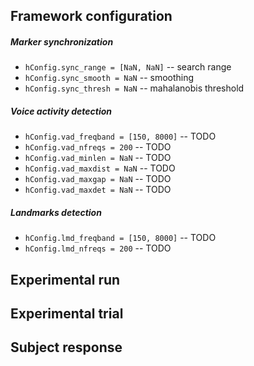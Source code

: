 Framework configuration
-----------------------

##### Marker synchronization

- `hConfig.sync_range = [NaN, NaN]` -- search range
- `hConfig.sync_smooth = NaN` -- smoothing
- `hConfig.sync_thresh = NaN` -- mahalanobis threshold

##### Voice activity detection

- `hConfig.vad_freqband = [150, 8000]` -- TODO
- `hConfig.vad_nfreqs = 200` -- TODO
- `hConfig.vad_minlen = NaN` -- TODO
- `hConfig.vad_maxdist = NaN` -- TODO
- `hConfig.vad_maxgap = NaN` -- TODO
- `hConfig.vad_maxdet = NaN` -- TODO

##### Landmarks detection

- `hConfig.lmd_freqband = [150, 8000]` -- TODO
- `hConfig.lmd_nfreqs = 200` -- TODO

Experimental run
----------------

Experimental trial
------------------

Subject response
----------------

